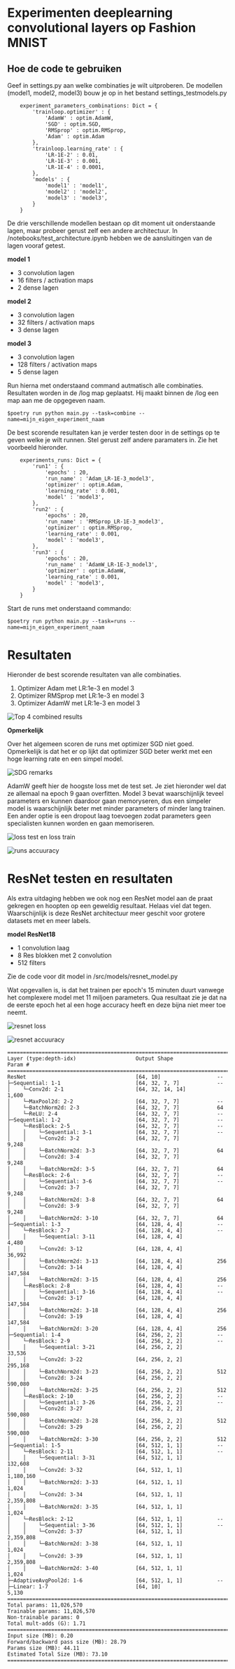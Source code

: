 # Experimenten deeplearning convolutional layers op Fashion MNIST

## Hoe de code te gebruiken

Geef in settings.py aan welke combinaties je wilt uitproberen. De modellen (model1, model2, model3) bouw je op in het bestand settings_testmodels.py

```
    experiment_parameters_combinations: Dict = {
        'trainloop.optimizer' : {
            'AdamW' : optim.AdamW,
            'SGD' : optim.SGD,
            'RMSprop' : optim.RMSprop,
            'Adam' : optim.Adam
        },
        'trainloop.learning_rate' : {
            'LR-1E-2' : 0.01,
            'LR-1E-3' : 0.001,
            'LR-1E-4' : 0.0001,
        },
        'models' : {
            'model1' : 'model1',
            'model2' : 'model2',
            'model3' : 'model3',
        }
    }
```

De drie verschillende modellen bestaan op dit moment uit onderstaande lagen, maar probeer gerust zelf een andere architectuur. In /notebooks/test_architecture.ipynb hebben we de aansluitingen van de lagen vooraf getest.

**model 1**

- 3 convolution lagen
- 16 filters / activation maps
- 2 dense lagen

**model 2**

- 3 convolution lagen
- 32 filters / activation maps
- 3 dense lagen

**model 3**

- 3 convolution lagen
- 128 filters / activation maps
- 5 dense lagen


Run hierna met onderstaand command autmatisch alle combinaties. Resultaten worden in de /log map geplaatst. Hij maakt binnen de /log een map aan me de opgegeven naam.

`
$poetry run python main.py --task=combine --name=mijn_eigen_experiment_naam
`

De best scorende resultaten kan je verder testen door in de settings op te geven welke je wilt runnen. Stel gerust zelf andere paramaters in. Zie het voorbeeld hieronder.

```
    experiments_runs: Dict = {
        'run1' : {
            'epochs' : 20,
            'run_name' : 'Adam_LR-1E-3_model3',
            'optimizer' : optim.Adam,
            'learning_rate' : 0.001,
            'model' : 'model3',
        },
        'run2' : {
            'epochs' : 20,
            'run_name' : 'RMSprop_LR-1E-3_model3',
            'optimizer' : optim.RMSprop,
            'learning_rate' : 0.001,
            'model' : 'model3',
        },
        'run3' : {
            'epochs' : 20,
            'run_name' : 'AdamW_LR-1E-3_model3',
            'optimizer' : optim.AdamW,
            'learning_rate' : 0.001,
            'model' : 'model3',
        }
    }
```

Start de runs met onderstaand commando:

`
$poetry run python main.py --task=runs --name=mijn_eigen_experiment_naam
`

# Resultaten

Hieronder de best scorende resultaten van alle combinaties. 

1. Optimizer Adam met LR:1e-3 en model 3
2. Optimizer RMSprop met LR:1e-3 en model 3
2. Optimizer AdamW met LR:1e-3 en model 3

![Top 4 combined results](images/combine_results2.png)

**Opmerkelijk**

Over het algemeen scoren de runs met optimizer SGD niet goed. Opmerkelijk is dat het er op lijkt dat optimizer SGD beter werkt met een hoge learning rate en een simpel model.

![SDG remarks](images/combine_SGD_remarks.png)


AdamW geeft hier de hoogste loss met de test set. Je ziet hieronder wel dat ze allemaal na epoch 9 gaan overfitten. Model 3 bevat waarschijnlijk teveel parameters en kunnen daardoor gaan memoryseren, dus een simpeler model is waarschijnlijk beter met minder parameters of minder lang trainen. Een ander optie is een dropout laag toevoegen zodat parameters geen specialisten kunnen worden en gaan memoriseren.

![loss test en loss train](images/runs_loss_test_loss_train.png)

![runs accuuracy](images/runs_accuracy.png)

# ResNet testen en resultaten
Als extra uitdaging hebben we ook nog een ResNet model aan de praat gekregen en hoopten op een geweldig resultaat. Helaas viel dat tegen. Waarschijnlijk is deze ResNet architectuur meer geschit voor grotere datasets met en meer labels.

**model ResNet18**

- 1 convolution laag
- 8 Res blokken met 2 convolution 
- 512 filters

Zie de code voor dit model in /src/models/resnet_model.py

Wat opgevallen is, is dat het trainen per epoch's 15 minuten duurt vanwege het complexere model met 11 miljoen parameters. Qua resultaat zie je dat na de eerste epoch het al een hoge accuracy heeft en deze bijna niet meer toe neemt.

![resnet loss](images/resnet_loss.png)

![resnet accuuracy](images/resnet_accuracy.png)




```
==========================================================================================
Layer (type:depth-idx)                   Output Shape              Param #
==========================================================================================
ResNet                                   [64, 10]                  --
├─Sequential: 1-1                        [64, 32, 7, 7]            --
│    └─Conv2d: 2-1                       [64, 32, 14, 14]          1,600
│    └─MaxPool2d: 2-2                    [64, 32, 7, 7]            --
│    └─BatchNorm2d: 2-3                  [64, 32, 7, 7]            64
│    └─ReLU: 2-4                         [64, 32, 7, 7]            --
├─Sequential: 1-2                        [64, 32, 7, 7]            --
│    └─ResBlock: 2-5                     [64, 32, 7, 7]            --
│    │    └─Sequential: 3-1              [64, 32, 7, 7]            --
│    │    └─Conv2d: 3-2                  [64, 32, 7, 7]            9,248
│    │    └─BatchNorm2d: 3-3             [64, 32, 7, 7]            64
│    │    └─Conv2d: 3-4                  [64, 32, 7, 7]            9,248
│    │    └─BatchNorm2d: 3-5             [64, 32, 7, 7]            64
│    └─ResBlock: 2-6                     [64, 32, 7, 7]            --
│    │    └─Sequential: 3-6              [64, 32, 7, 7]            --
│    │    └─Conv2d: 3-7                  [64, 32, 7, 7]            9,248
│    │    └─BatchNorm2d: 3-8             [64, 32, 7, 7]            64
│    │    └─Conv2d: 3-9                  [64, 32, 7, 7]            9,248
│    │    └─BatchNorm2d: 3-10            [64, 32, 7, 7]            64
├─Sequential: 1-3                        [64, 128, 4, 4]           --
│    └─ResBlock: 2-7                     [64, 128, 4, 4]           --
│    │    └─Sequential: 3-11             [64, 128, 4, 4]           4,480
│    │    └─Conv2d: 3-12                 [64, 128, 4, 4]           36,992
│    │    └─BatchNorm2d: 3-13            [64, 128, 4, 4]           256
│    │    └─Conv2d: 3-14                 [64, 128, 4, 4]           147,584
│    │    └─BatchNorm2d: 3-15            [64, 128, 4, 4]           256
│    └─ResBlock: 2-8                     [64, 128, 4, 4]           --
│    │    └─Sequential: 3-16             [64, 128, 4, 4]           --
│    │    └─Conv2d: 3-17                 [64, 128, 4, 4]           147,584
│    │    └─BatchNorm2d: 3-18            [64, 128, 4, 4]           256
│    │    └─Conv2d: 3-19                 [64, 128, 4, 4]           147,584
│    │    └─BatchNorm2d: 3-20            [64, 128, 4, 4]           256
├─Sequential: 1-4                        [64, 256, 2, 2]           --
│    └─ResBlock: 2-9                     [64, 256, 2, 2]           --
│    │    └─Sequential: 3-21             [64, 256, 2, 2]           33,536
│    │    └─Conv2d: 3-22                 [64, 256, 2, 2]           295,168
│    │    └─BatchNorm2d: 3-23            [64, 256, 2, 2]           512
│    │    └─Conv2d: 3-24                 [64, 256, 2, 2]           590,080
│    │    └─BatchNorm2d: 3-25            [64, 256, 2, 2]           512
│    └─ResBlock: 2-10                    [64, 256, 2, 2]           --
│    │    └─Sequential: 3-26             [64, 256, 2, 2]           --
│    │    └─Conv2d: 3-27                 [64, 256, 2, 2]           590,080
│    │    └─BatchNorm2d: 3-28            [64, 256, 2, 2]           512
│    │    └─Conv2d: 3-29                 [64, 256, 2, 2]           590,080
│    │    └─BatchNorm2d: 3-30            [64, 256, 2, 2]           512
├─Sequential: 1-5                        [64, 512, 1, 1]           --
│    └─ResBlock: 2-11                    [64, 512, 1, 1]           --
│    │    └─Sequential: 3-31             [64, 512, 1, 1]           132,608
│    │    └─Conv2d: 3-32                 [64, 512, 1, 1]           1,180,160
│    │    └─BatchNorm2d: 3-33            [64, 512, 1, 1]           1,024
│    │    └─Conv2d: 3-34                 [64, 512, 1, 1]           2,359,808
│    │    └─BatchNorm2d: 3-35            [64, 512, 1, 1]           1,024
│    └─ResBlock: 2-12                    [64, 512, 1, 1]           --
│    │    └─Sequential: 3-36             [64, 512, 1, 1]           --
│    │    └─Conv2d: 3-37                 [64, 512, 1, 1]           2,359,808
│    │    └─BatchNorm2d: 3-38            [64, 512, 1, 1]           1,024
│    │    └─Conv2d: 3-39                 [64, 512, 1, 1]           2,359,808
│    │    └─BatchNorm2d: 3-40            [64, 512, 1, 1]           1,024
├─AdaptiveAvgPool2d: 1-6                 [64, 512, 1, 1]           --
├─Linear: 1-7                            [64, 10]                  5,130
==========================================================================================
Total params: 11,026,570
Trainable params: 11,026,570
Non-trainable params: 0
Total mult-adds (G): 1.71
==========================================================================================
Input size (MB): 0.20
Forward/backward pass size (MB): 28.79
Params size (MB): 44.11
Estimated Total Size (MB): 73.10
==========================================================================================
```